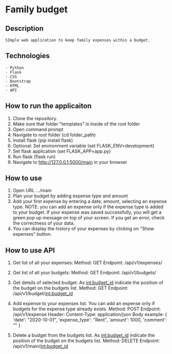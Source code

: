 # Family budget

## Description
    SImple web application to keep family expenses within a budget.

## Technologies
    - Python
    - Flask
    - CSS
    - Bootstrap
    - HTML
    - API

## How to run the applicaiton

1. Clone the repository.
2. Make sure that folder "templates" is inside of the root folder
3. Open command prompt
4. Navigate to root folder (cd folder_path)
5. Install flask (pip install flask)
6. Optional: Set environment variable (set FLASK_ENV=development) 
7. Set flask application (set FLASK_APP=app.py)
8. Run flask (flask run)
9. Navigate to http://127.0.0.1:5000/main in your browser

## How to use

1. Open URL .../main
2. Plan your budget by adding expense type and amount
3. Add your first expense by entering a date, amount, selecting an expense type.
   NOTE: you can add an expense only if the expense type is added to your budget.
   If your expense was saved successfully, you will get a green pop up message on top of your screen.
   If you get an error, check the correctness of your data. 
4. You can display the history of your expenses by clicking on "Show expenses" button.

## How to use API

1.  Get list of all your expenses:
    Method: GET
    Endpoint: /api/v1/expenses/

2. Get list of all your budgets:
    Method: GET
    Endpoint: /api/v1/budgets/

3. Get detsils of selected budget. As <int:budget_id> indicate the position of the budget on the budgets list.
    Method: GET
    Endpoint: /api/v1/budget/<int:budget_id>

4. Add expense to your expenses list. You can add an expense only if budgets for the expense type already exists.
    Method: POST
    Endpoint: /api/v1/expense
    Header: Content-Type: application/json
    Body example:
        {
        'date': "2020-10-01",
        'expense_type': "Rent",
        'amount': 1000,
        'comment': ""
        }

5. Delete a budget from the budgets list. As <int:budget_id> indicate the position of the budget on the budgets list.
    Method: DELETE
    Endpoint: /api/v1/main/<int:budget_id>


